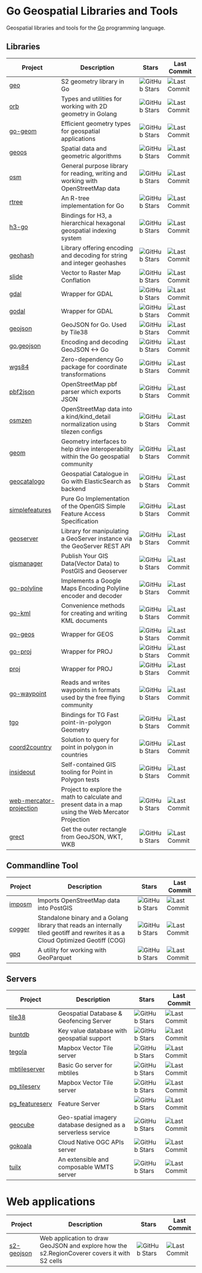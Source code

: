 # Go Geospatial Libraries and Tools

Geospatial libraries and tools for the [Go](https://go.dev/) programming language.

## Libraries


| Project                   | Description                                                             | Stars                                       | Last Commit                                                |
|---------------------------|-------------------------------------------------------------------------|---------------------------------------------|------------------------------------------------------------|
| [geo](https://github.com/golang/geo) | S2 geometry library in Go                                               | ![GitHub Stars](https://img.shields.io/github/stars/golang/geo) | ![Last Commit](https://img.shields.io/github/last-commit/golang/geo/master) |
| [orb](https://github.com/paulmach/orb) | Types and utilities for working with 2D geometry in Golang              | ![GitHub Stars](https://img.shields.io/github/stars/paulmach/orb) | ![Last Commit](https://img.shields.io/github/last-commit/paulmach/orb/master) |
| [go-geom](https://github.com/twpayne/go-geom) | Efficient geometry types for geospatial applications                     | ![GitHub Stars](https://img.shields.io/github/stars/twpayne/go-geom) | ![Last Commit](https://img.shields.io/github/last-commit/twpayne/go-geom/master) |
| [geoos](https://github.com/spatial-go/geoos) | Spatial data and geometric algorithms                                   | ![GitHub Stars](https://img.shields.io/github/stars/spatial-go/geoos) | ![Last Commit](https://img.shields.io/github/last-commit/spatial-go/geoos/main) |
| [osm](https://github.com/paulmach/osm) | General purpose library for reading, writing and working with OpenStreetMap data | ![GitHub Stars](https://img.shields.io/github/stars/paulmach/osm) | ![Last Commit](https://img.shields.io/github/last-commit/paulmach/osm/master) |
| [rtree](https://github.com/tidwall/rtree) | An R-tree implementation for Go                                          | ![GitHub Stars](https://img.shields.io/github/stars/tidwall/rtree) | ![Last Commit](https://img.shields.io/github/last-commit/tidwall/rtree/master) |
| [h3-go](https://github.com/uber/h3-go) | Bindings for H3, a hierarchical hexagonal geospatial indexing system      | ![GitHub Stars](https://img.shields.io/github/stars/uber/h3-go) | ![Last Commit](https://img.shields.io/github/last-commit/uber/h3-go/master) |
| [geohash](https://github.com/mmcloughlin/geohash) | Library offering encoding and decoding for string and integer geohashes  | ![GitHub Stars](https://img.shields.io/github/stars/mmcloughlin/geohash) | ![Last Commit](https://img.shields.io/github/last-commit/mmcloughlin/geohash/master) |
| [slide](https://github.com/paulmach/slide) | Vector to Raster Map Conflation                                          | ![GitHub Stars](https://img.shields.io/github/stars/paulmach/slide) | ![Last Commit](https://img.shields.io/github/last-commit/paulmach/slide/master) |
| [gdal](https://github.com/lukeroth/gdal) | Wrapper for GDAL                                                        | ![GitHub Stars](https://img.shields.io/github/stars/lukeroth/gdal) | ![Last Commit](https://img.shields.io/github/last-commit/lukeroth/gdal/master) |
| [godal](https://github.com/airbusgeo/godal) | Wrapper for GDAL                                                        | ![GitHub Stars](https://img.shields.io/github/stars/airbusgeo/godal) | ![Last Commit](https://img.shields.io/github/last-commit/airbusgeo/godal/main) |
| [geojson](https://github.com/tidwall/geojson) | GeoJSON for Go. Used by Tile38                                           | ![GitHub Stars](https://img.shields.io/github/stars/tidwall/geojson) | ![Last Commit](https://img.shields.io/github/last-commit/tidwall/geojson/master) |
| [go.geojson](https://github.com/paulmach/go.geojson) | Encoding and decoding GeoJSON <-> Go                                    | ![GitHub Stars](https://img.shields.io/github/stars/paulmach/go.geojson) | ![Last Commit](https://img.shields.io/github/last-commit/paulmach/go.geojson/master) |
| [wgs84](https://github.com/wroge/wgs84) | Zero-dependency Go package for coordinate transformations                | ![GitHub Stars](https://img.shields.io/github/stars/wroge/wgs84) | ![Last Commit](https://img.shields.io/github/last-commit/wroge/wgs84/main) |
| [pbf2json](https://github.com/pelias/pbf2json) | OpenStreetMap pbf parser which exports JSON                              | ![GitHub Stars](https://img.shields.io/github/stars/pelias/pbf2json) | ![Last Commit](https://img.shields.io/github/last-commit/pelias/pbf2json/master) |
| [osmzen](https://github.com/paulmach/osmzen) | OpenStreetMap data into a kind/kind_detail normalization using tilezen configs | ![GitHub Stars](https://img.shields.io/github/stars/paulmach/osmzen) | ![Last Commit](https://img.shields.io/github/last-commit/paulmach/osmzen/master) |
| [geom](https://github.com/go-spatial/geom) | Geometry interfaces to help drive interoperability within the Go geospatial community | ![GitHub Stars](https://img.shields.io/github/stars/go-spatial/geom) | ![Last Commit](https://img.shields.io/github/last-commit/go-spatial/geom/master) |
| [geocatalogo](https://github.com/go-spatial/geocatalogo) | Geospatial Catalogue in Go with ElasticSearch as backend                | ![GitHub Stars](https://img.shields.io/github/stars/go-spatial/geocatalogo) | ![Last Commit](https://img.shields.io/github/last-commit/go-spatial/geocatalogo/master) |
| [simplefeatures](https://github.com/peterstace/simplefeatures) | Pure Go Implementation of the OpenGIS Simple Feature Access Specification | ![GitHub Stars](https://img.shields.io/github/stars/peterstace/simplefeatures) | ![Last Commit](https://img.shields.io/github/last-commit/peterstace/simplefeatures/master) |
| [geoserver](https://github.com/hishamkaram/geoserver) | Library for manipulating a GeoServer instance via the GeoServer REST API | ![GitHub Stars](https://img.shields.io/github/stars/hishamkaram/geoserver) | ![Last Commit](https://img.shields.io/github/last-commit/hishamkaram/geoserver/master) |
| [gismanager](https://github.com/hishamkaram/gismanager) | Publish Your GIS Data(Vector Data) to PostGIS and Geoserver              | ![GitHub Stars](https://img.shields.io/github/stars/hishamkaram/gismanager) | ![Last Commit](https://img.shields.io/github/last-commit/hishamkaram/gismanager/master) |
| [go-polyline](https://github.com/twpayne/go-polyline) | Implements a Google Maps Encoding Polyline encoder and decoder           | ![GitHub Stars](https://img.shields.io/github/stars/twpayne/go-polyline) | ![Last Commit](https://img.shields.io/github/last-commit/twpayne/go-polyline/master) |
| [go-kml](https://github.com/twpayne/go-kml) | Convenience methods for creating and writing KML documents               | ![GitHub Stars](https://img.shields.io/github/stars/twpayne/go-kml) | ![Last Commit](https://img.shields.io/github/last-commit/twpayne/go-kml/master) |
| [go-geos](https://github.com/twpayne/go-geos) | Wrapper for GEOS                                                        | ![GitHub Stars](https://img.shields.io/github/stars/twpayne/go-geos) | ![Last Commit](https://img.shields.io/github/last-commit/twpayne/go-geos/master) |
| [go-proj](https://github.com/twpayne/go-proj) | Wrapper for PROJ                                                        | ![GitHub Stars](https://img.shields.io/github/stars/twpayne/go-proj) | ![Last Commit](https://img.shields.io/github/last-commit/twpayne/go-proj/master) |
| [proj](https://github.com/go-spatial/proj) | Wrapper for PROJ                                                        | ![GitHub Stars](https://img.shields.io/github/stars/go-spatial/proj) | ![Last Commit](https://img.shields.io/github/last-commit/go-spatial/proj/master) |
| [go-waypoint](https://github.com/twpayne/go-waypoint) | Reads and writes waypoints in formats used by the free flying community | ![GitHub Stars](https://img.shields.io/github/stars/twpayne/go-waypoint) | ![Last Commit](https://img.shields.io/github/last-commit/twpayne/go-waypoint/master) |
| [tgo](https://github.com/akhenakh/tgo) | Bindings for TG Fast point-in-polygon Geometry                            | ![GitHub Stars](https://img.shields.io/github/stars/akhenakh/tgo) | ![Last Commit](https://img.shields.io/github/last-commit/akhenakh/tgo/main) |
| [coord2country](https://github.com/akhenakh/coord2country) | Solution to query for point in polygon in countries                      | ![GitHub Stars](https://img.shields.io/github/stars/akhenakh/coord2country) | ![Last Commit](https://img.shields.io/github/last-commit/akhenakh/coord2country/main) |
| [insideout](https://github.com/akhenakh/insideout) | Self-contained GIS tooling for Point in Polygon tests                     | ![GitHub Stars](https://img.shields.io/github/stars/akhenakh/insideout) | ![Last Commit](https://img.shields.io/github/last-commit/akhenakh/insideout/master) |
| [web-mercator-projection](https://github.com/jorelosorio/web-mercator-projection) | Project to explore the math to calculate and present data in a map using the Web Mercator Projection | ![GitHub Stars](https://img.shields.io/github/stars/jorelosorio/web-mercator-projection) | ![Last Commit](https://img.shields.io/github/last-commit/jorelosorio/web-mercator-projection/main) |
| [grect](https://github.com/tidwall/grect) | Get the outer rectangle from GeoJSON, WKT, WKB                             | ![GitHub Stars](https://img.shields.io/github/stars/tidwall/grect) | ![Last Commit](https://img.shields.io/github/last-commit/tidwall/grect/master) |


## Commandline Tool

| Project               | Description                                                             | Stars                                       | Last Commit                                                |
|-----------------------|-------------------------------------------------------------------------|---------------------------------------------|------------------------------------------------------------|
| [imposm](https://github.com/omniscale/imposm3) | Imports OpenStreetMap data into PostGIS                                  | ![GitHub Stars](https://img.shields.io/github/stars/omniscale/imposm3) | ![Last Commit](https://img.shields.io/github/last-commit/omniscale/imposm3/master) |
| [cogger](https://github.com/airbusgeo/cogger) | Standalone binary and a Golang library that reads an internally tiled geotiff and rewrites it as a Cloud Optimized Geotiff (COG) | ![GitHub Stars](https://img.shields.io/github/stars/airbusgeo/cogger) | ![Last Commit](https://img.shields.io/github/last-commit/airbusgeo/cogger/main) |
| [gpq](https://github.com/planetlabs/gpq) | A utility for working with GeoParquet                                    | ![GitHub Stars](https://img.shields.io/github/stars/planetlabs/gpq) | ![Last Commit](https://img.shields.io/github/last-commit/planetlabs/gpq/main) |

## Servers

| Project               | Description                                                             | Stars                                       | Last Commit                                                |
|-----------------------|-------------------------------------------------------------------------|---------------------------------------------|------------------------------------------------------------|
| [tile38](https://tile38.com/) | Geospatial Database & Geofencing Server                                | ![GitHub Stars](https://img.shields.io/github/stars/tidwall/tile38) | ![Last Commit](https://img.shields.io/github/last-commit/tidwall/tile38/master) |
| [buntdb](https://github.com/tidwall/buntdb) | Key value database with geospatial support                             | ![GitHub Stars](https://img.shields.io/github/stars/tidwall/buntdb) | ![Last Commit](https://img.shields.io/github/last-commit/tidwall/buntdb/master) |
| [tegola](https://github.com/go-spatial/tegola) | Mapbox Vector Tile server                                              | ![GitHub Stars](https://img.shields.io/github/stars/go-spatial/tegola) | ![Last Commit](https://img.shields.io/github/last-commit/go-spatial/tegola/master) |
| [mbtileserver](https://github.com/consbio/mbtileserver) | Basic Go server for mbtiles                                              | ![GitHub Stars](https://img.shields.io/github/stars/consbio/mbtileserver) | ![Last Commit](https://img.shields.io/github/last-commit/consbio/mbtileserver/main) |
| [pg_tileserv](https://github.com/CrunchyData/pg_tileserv) | Mapbox Vector Tile server                                              | ![GitHub Stars](https://img.shields.io/github/stars/CrunchyData/pg_tileserv) | ![Last Commit](https://img.shields.io/github/last-commit/CrunchyData/pg_tileserv/master) |
| [pg_featureserv](https://github.com/CrunchyData/pg_featureserv) | Feature Server                                                       | ![GitHub Stars](https://img.shields.io/github/stars/CrunchyData/pg_featureserv) | ![Last Commit](https://img.shields.io/github/last-commit/CrunchyData/pg_featureserv/master) |
| [geocube](https://github.com/airbusgeo/geocube) | Geo-spatial imagery database designed as a serverless service          | ![GitHub Stars](https://img.shields.io/github/stars/airbusgeo/geocube) | ![Last Commit](https://img.shields.io/github/last-commit/airbusgeo/geocube/main) |
| [gokoala](https://github.com/PDOK/gokoala) | Cloud Native OGC APIs server                                           | ![GitHub Stars](https://img.shields.io/github/stars/PDOK/gokoala) | ![Last Commit](https://img.shields.io/github/last-commit/PDOK/gokoala/master) |
| [tuilx](https://github.com/chavacava/tuilx) | An extensible and composable WMTS server                                | ![GitHub Stars](https://img.shields.io/github/stars/chavacava/tuilx) | ![Last Commit](https://img.shields.io/github/last-commit/chavacava/tuilx/master) |


# Web applications

| Project           | Description                                                             | Stars                                       | Last Commit                                                |
|-------------------|-------------------------------------------------------------------------|---------------------------------------------|------------------------------------------------------------|
| [s2-geojson](https://github.com/pantrif/s2-geojson) | Web application to draw GeoJSON and explore how the s2.RegionCoverer covers it with S2 cells | ![GitHub Stars](https://img.shields.io/github/stars/pantrif/s2-geojson) | ![Last Commit](https://img.shields.io/github/last-commit/pantrif/s2-geojson/develop) |
